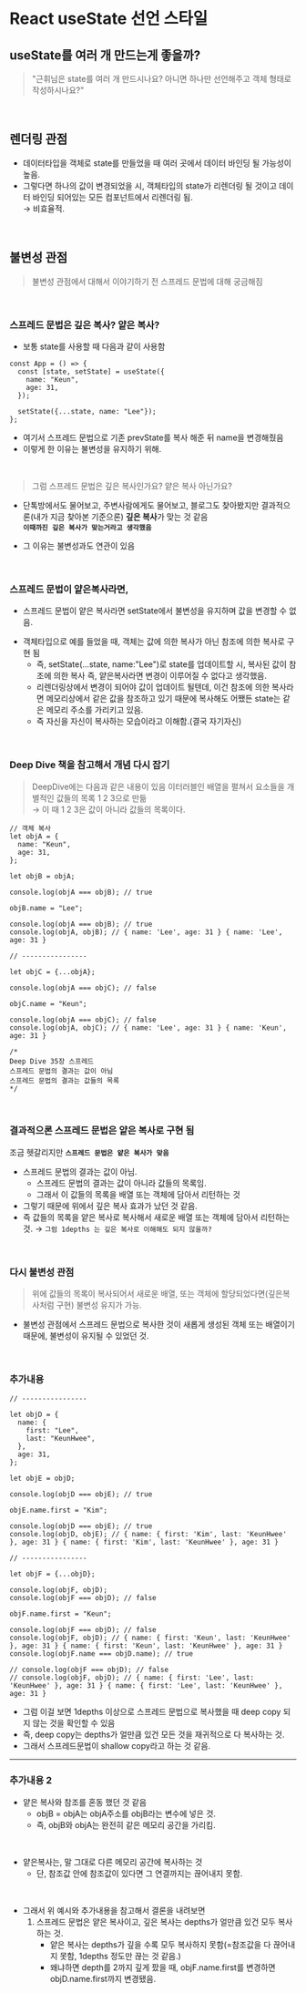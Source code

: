 # React useState 선언 스타일

## useState를 여러 개 만드는게 좋을까?

> "근휘님은 state를 여러 개 만드시나요? 아니면 하나만 선언해주고 객체 형태로 작성하시나요?"

<br>

## 렌더링 관점

- 데이터타입을 객체로 state를 만들었을 때 여러 곳에서 데이터 바인딩 될 가능성이 높음.
- 그렇다면 하나의 값이 변경되었을 시, 객체타입의 state가 리렌더링 될 것이고 데이터 바인딩 되어있는 모든 컴포넌트에서 리렌더링 됨.  
  → 비효율적.

<br>

## 불변성 관점

> 불변성 관점에서 대해서 이야기하기 전 스프레드 문법에 대해 궁금해짐

<br>

### 스프레드 문법은 깊은 복사? 얕은 복사?

- 보통 state를 사용할 때 다음과 같이 사용함

```JSX
const App = () => {
  const [state, setState] = useState({
    name: "Keun",
    age: 31,
  });

  setState({...state, name: "Lee"});
};
```

- 여기서 스프레드 문법으로 기존 prevState를 복사 해준 뒤 name을 변경해줬음
- 이렇게 한 이유는 불변성을 유지하기 위해.

<br>

> 그럼 스프레드 문법은 깊은 복사인가요? 얕은 복사 아닌가요?

- 단톡방에서도 물어보고, 주변사람에게도 물어보고, 블로그도 찾아봤지만 결과적으론(내가 지금 찾아본 기준으론) **깊은 복사**가 맞는 것 같음  
  **`이때까진 깊은 복사가 맞는거라고 생각했음`**

* 그 이유는 불변성과도 연관이 있음

<br>

### 스프레드 문법이 얕은복사라면,

- 스프레드 문법이 얕은 복사라면 setState에서 불변성을 유지하며 값을 변경할 수 없음.

* 객체타입으로 예를 들었을 때, 객체는 값에 의한 복사가 아닌 참조에 의한 복사로 구현 됨
  - 즉, setState(...state, name:"Lee")로 state를 업데이트할 시, 복사된 값이 참조에 의한 복사 즉, 얕은복사라면 변경이 이루어질 수 없다고 생각했음.
  - 리렌더링상에서 변경이 되어야 값이 업데이트 될텐데, 이건 참조에 의한 복사라면 메모리상에서 같은 값을 참조하고 있기 때문에 복사해도 어쨌든 state는 같은 메모리 주소를 가리키고 있음.
  - 즉 자신을 자신이 복사하는 모습이라고 이해함.(결국 자기자신)

<br>

### Deep Dive 책을 참고해서 개념 다시 잡기

> DeepDive에는 다음과 같은 내용이 있음
> 이터러블인 배열을 펼쳐서 요소들을 개별적인 값들의 목록 1 2 3으로 만듦  
>  → 이 때 1 2 3은 값이 아니라 값들의 목록이다.

```JS
// 객체 복사
let objA = {
  name: "Keun",
  age: 31,
};

let objB = objA;

console.log(objA === objB); // true

objB.name = "Lee";

console.log(objA === objB); // true
console.log(objA, objB); // { name: 'Lee', age: 31 } { name: 'Lee', age: 31 }

// ----------------

let objC = {...objA};

console.log(objA === objC); // false

objC.name = "Keun";

console.log(objA === objC); // false
console.log(objA, objC); // { name: 'Lee', age: 31 } { name: 'Keun', age: 31 }

/*
Deep Dive 35장 스프레드
스프레드 문법의 결과는 값이 아님
스프레드 문법의 결과는 값들의 목록
*/
```

<br>

### 결과적으론 스프레드 문법은 얕은 복사로 구현 됨

조금 헷갈리지만 **`스프레드 문법은 얕은 복사가 맞음`**

- 스프레드 문법의 결과는 값이 아님.
  - 스프레드 문법의 결과는 값이 아니라 값들의 목록임.
  - 그래서 이 값들의 목록을 배열 또는 객체에 담아서 리턴하는 것
- 그렇기 때문에 위에서 깊은 복사 효과가 났던 것 같음.
- 즉 값들의 목록을 얕은 복사로 복사해서 새로운 배열 또는 객체에 담아서 리턴하는 것.
  → `그럼 1depths 는 깊은 복사로 이해해도 되지 않을까?`

<br>

### 다시 불변성 관점

> 위에 값들의 목록이 복사되어서 새로운 배열, 또는 객체에 할당되었다면(깊은복사처럼 구현) 불변성 유지가 가능.

- 불변성 관점에서 스프레드 문법으로 복사한 것이 새롭게 생성된 객체 또는 배열이기 때문에, 불변성이 유지될 수 있었던 것.

<br>

### 추가내용

```JS
// ----------------

let objD = {
  name: {
    first: "Lee",
    last: "KeunHwee",
  },
  age: 31,
};

let objE = objD;

console.log(objD === objE); // true

objE.name.first = "Kim";

console.log(objD === objE); // true
console.log(objD, objE); // { name: { first: 'Kim', last: 'KeunHwee' }, age: 31 } { name: { first: 'Kim', last: 'KeunHwee' }, age: 31 }

// ----------------

let objF = {...objD};

console.log(objF, objD);
console.log(objF === objD); // false

objF.name.first = "Keun";

console.log(objF === objD); // false
console.log(objF, objD); // { name: { first: 'Keun', last: 'KeunHwee' }, age: 31 } { name: { first: 'Keun', last: 'KeunHwee' }, age: 31 }
console.log(objF.name === objD.name); // true

// console.log(objF === objD); // false
// console.log(objF, objD); // { name: { first: 'Lee', last: 'KeunHwee' }, age: 31 } { name: { first: 'Lee', last: 'KeunHwee' }, age: 31 }
```

- 그럼 이걸 보면 1depths 이상으로 스프레드 문법으로 복사했을 때 deep copy 되지 않는 것을 확인할 수 있음
- 즉, deep copy는 depths가 얼만큼 있건 모든 것을 재귀적으로 다 복사하는 것.
- 그래서 스프레드문법이 shallow copy라고 하는 것 같음.

---

### 추가내용 2

- 얕은 복사와 참조를 혼동 했던 것 같음
  - objB = objA는 objA주소를 objB라는 변수에 넣은 것.
  - 즉, objB와 objA는 완전히 같은 메모리 공간을 가리킴.

<br>

- 얕은복사는, 말 그대로 다른 메모리 공간에 복사하는 것
  - 단, 참조값 안에 참조값이 있다면 그 연결까지는 끊어내지 못함.

<br>

- 그래서 위 예시와 추가내용을 참고해서 결론을 내려보면
  1. 스프레드 문법은 얕은 복사이고, 깊은 복사는 depths가 얼만큼 있건 모두 복사하는 것.
     - 얕은 복사는 depths가 깊을 수록 모두 복사하지 못함(=참조값을 다 끊어내지 못함, 1depths 정도만 끊는 것 같음.)
     - 왜냐하면 depth를 2까지 깊게 팠을 때, objF.name.first를 변경하면 objD.name.first까지 변경됐음.
